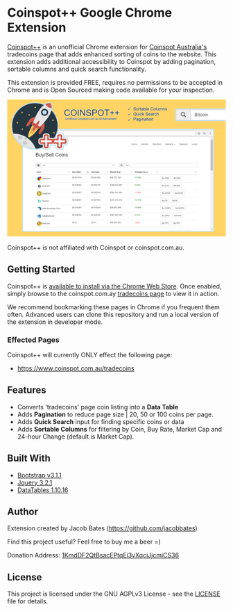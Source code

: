 # Coinspot++ Google Chrome Extension

[Coinspot++](https://github.com/jacobbates/coinspotplusplus/) is an unofficial Chrome extension for [Coinspot Australia's](https://coinspot.com.au) tradecoins page that adds enhanced sorting of coins to the website. This extension adds additional accessibility to Coinspot by adding pagination, sortable columns and quick search functionality.

This extension is provided FREE, requires no permissions to be accepted in Chrome and is Open Sourced making code available for your inspection.

[![Coinspot++ Screenshot](https://github.com/jacobbates/coinspotplusplus/blob/master/images/screenshot1_1.jpg?raw=true)](https://chrome.google.com/webstore/detail/coinspot%20%20/kkhjbgfpkliinnoaibhkcifeddpechfc)

Coinspot++ is not affiliated with Coinspot or coinspot.com.au.

## Getting Started

Coinspot++ is [available to install via the Chrome Web Store](https://chrome.google.com/webstore/detail/coinspot%20%20/kkhjbgfpkliinnoaibhkcifeddpechfc). Once enabled, simply browse to the coinspot.com.ay [tradecoins page](https://www.coinspot.com.au/tradecoins) to view it in action.

We recommend bookmarking these pages in Chrome if you frequent them often. Advanced users can clone this repository and run a local version of the extension in developer mode.

### Effected Pages

Coinspot++ will currently ONLY effect the following page:
* https://www.coinspot.com.au/tradecoins

## Features

* Converts 'tradecoins' page coin listing into a **Data Table**
* Adds **Pagination** to reduce page size | 20, 50 or 100 coins per page.
* Adds **Quick Search** input for finding specific coins or data
* Adds **Sortable Columns** for filtering by Coin, Buy Rate, Market Cap and 24-hour Change (default is Market Cap).

## Built With

* [Bootstrap v3.1.1](http://getbootstrap.com)
* [Jquery 3.2.1](https://jquery.com/)
* [DataTables 1.10.16](https://datatables.net/)

## Author

Extension created by Jacob Bates (https://github.com/jacobbates)

Find this project useful? Feel free to buy me a beer =)

Donation Address: [1KmdDF2QtBsacEPtqEi3vXqciJjcmiCS36](https://blockchain.info/address/1KmdDF2QtBsacEPtqEi3vXqciJjcmiCS36)

## License

This project is licensed under the GNU AGPLv3 License - see the [LICENSE](LICENSE) file for details.
